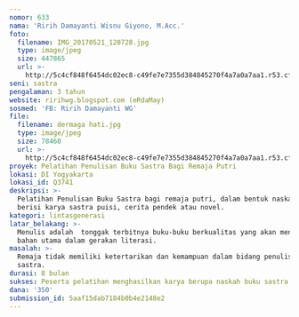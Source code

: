 ```yaml
---
nomor: 633
nama: 'Ririh Damayanti Wisnu Giyono, M.Acc.'
foto:
  filename: IMG_20170521_120728.jpg
  type: image/jpeg
  size: 447865
  url: >-
    http://5c4cf848f6454dc02ec8-c49fe7e7355d384845270f4a7a0a7aa1.r53.cf2.rackcdn.com/963492f7-7a5a-4367-b055-856b0c58180b/IMG_20170521_120728.jpg
seni: sastra
pengalaman: 3 tahun
website: ririhwg.blogspot.com (eRdaMay)
sosmed: 'FB: Ririh Damayanti WG'
file:
  filename: dermaga hati.jpg
  type: image/jpeg
  size: 78460
  url: >-
    http://5c4cf848f6454dc02ec8-c49fe7e7355d384845270f4a7a0a7aa1.r53.cf2.rackcdn.com/ad4d3758-d295-412b-a562-8dd056b0af33/dermaga%20hati.jpg
proyek: Pelatihan Penulisan Buku Sastra Bagi Remaja Putri
lokasi: DI Yogyakarta
lokasi_id: Q3741
deskripsi: >-
  Pelatihan Penulisan Buku Sastra bagi remaja putri, dalam bentuk naskah buku
  berisi karya sastra puisi, cerita pendek atau novel.
kategori: lintasgenerasi
latar_belakang: >-
  Menulis adalah  tonggak terbitnya buku-buku berkualitas yang akan menjadi
  bahan utama dalam gerakan literasi.
masalah: >-
  Remaja tidak memiliki ketertarikan dan kemampuan dalam bidang penulisan buku
  sastra.
durasi: 8 bulan
sukses: Peserta pelatihan menghasilkan karya berupa naskah buku sastra
dana: '350'
submission_id: 5aaf15dab7184b0b4e2148e2
---
```

